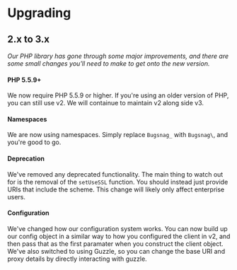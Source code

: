 Upgrading
=========


## 2.x to 3.x

*Our PHP library has gone through some major improvements, and there are some small changes you'll need to make to get onto the new version.*

#### PHP 5.5.9+

We now require PHP 5.5.9 or higher. If you're using an older version of PHP, you can still use v2. We will containue to maintain v2 along side v3.

#### Namespaces

We are now using namespaces. Simply replace `Bugsnag_` with `Bugsnag\`, and you're good to go.

#### Deprecation

We've removed any deprecated functionality. The main thing to watch out for is the removal of the `setUseSSL` function. You should instead just provide URIs that include the scheme. This change will likely only affect enterprise users.

#### Configuration

We've changed how our configuration system works. You can now build up our config object in a similar way to how you configured the client in v2, and then pass that as the first paramater when you construct the client object. We've also switched to using Guzzle, so you can change the base URI and proxy details by directly interacting with guzzle.
